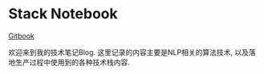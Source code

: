 # Stack Notebook

[Gitbook](https://pixelock.gitbook.io/)

欢迎来到我的技术笔记Blog. 这里记录的内容主要是NLP相关的算法技术, 以及落地生产过程中使用到的各种技术栈内容.
